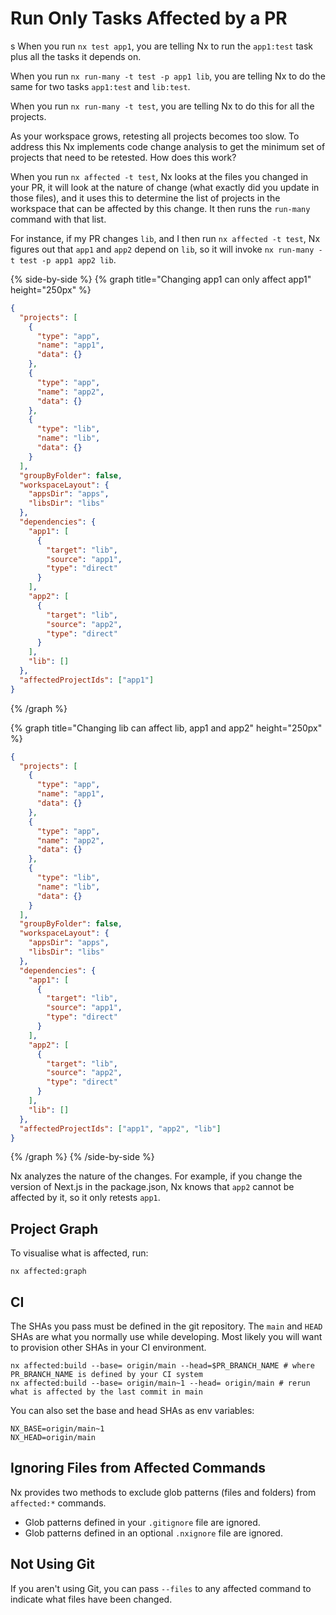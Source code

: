 # Run Only Tasks Affected by a PR

s
When you run `nx test app1`, you are telling Nx to run the `app1:test` task plus all the tasks it depends on.

When you run `nx run-many -t test -p app1 lib`, you are telling Nx to do the same for two tasks `app1:test`
and `lib:test`.

When you run `nx run-many -t test`, you are telling Nx to do this for all the projects.

As your workspace grows, retesting all projects becomes too slow. To address this Nx implements code change analysis to
get the minimum set of projects that need to be retested. How does this work?

When you run `nx affected -t test`, Nx looks at the files you changed in your PR, it will look at the nature of
change (what exactly did you update in those files), and it uses this to determine the list of projects in the workspace
that can be affected by this change. It then runs the `run-many` command with that list.

For instance, if my PR changes `lib`, and I then run `nx affected -t test`, Nx figures out that `app1` and `app2`
depend on `lib`, so it will invoke `nx run-many -t test -p app1 app2 lib`.

{% side-by-side %}
{% graph title="Changing app1 can only affect app1" height="250px" %}

```json
{
  "projects": [
    {
      "type": "app",
      "name": "app1",
      "data": {}
    },
    {
      "type": "app",
      "name": "app2",
      "data": {}
    },
    {
      "type": "lib",
      "name": "lib",
      "data": {}
    }
  ],
  "groupByFolder": false,
  "workspaceLayout": {
    "appsDir": "apps",
    "libsDir": "libs"
  },
  "dependencies": {
    "app1": [
      {
        "target": "lib",
        "source": "app1",
        "type": "direct"
      }
    ],
    "app2": [
      {
        "target": "lib",
        "source": "app2",
        "type": "direct"
      }
    ],
    "lib": []
  },
  "affectedProjectIds": ["app1"]
}
```

{% /graph %}

{% graph title="Changing lib can affect lib, app1 and app2" height="250px" %}

```json
{
  "projects": [
    {
      "type": "app",
      "name": "app1",
      "data": {}
    },
    {
      "type": "app",
      "name": "app2",
      "data": {}
    },
    {
      "type": "lib",
      "name": "lib",
      "data": {}
    }
  ],
  "groupByFolder": false,
  "workspaceLayout": {
    "appsDir": "apps",
    "libsDir": "libs"
  },
  "dependencies": {
    "app1": [
      {
        "target": "lib",
        "source": "app1",
        "type": "direct"
      }
    ],
    "app2": [
      {
        "target": "lib",
        "source": "app2",
        "type": "direct"
      }
    ],
    "lib": []
  },
  "affectedProjectIds": ["app1", "app2", "lib"]
}
```

{% /graph %}
{% /side-by-side %}

Nx analyzes the nature of the changes. For example, if you change the version of Next.js in the package.json, Nx knows
that `app2` cannot be affected by it, so it only retests `app1`.

## Project Graph

To visualise what is affected, run:

```shell
nx affected:graph
```

## CI

The SHAs you pass must be defined in the git repository. The `main` and `HEAD` SHAs are what you normally use while developing. Most likely you will want to provision other SHAs in your CI environment.

```shell
nx affected:build --base= origin/main --head=$PR_BRANCH_NAME # where PR_BRANCH_NAME is defined by your CI system
nx affected:build --base= origin/main~1 --head= origin/main # rerun what is affected by the last commit in main
```

You can also set the base and head SHAs as env variables:

```shell
NX_BASE=origin/main~1
NX_HEAD=origin/main
```

## Ignoring Files from Affected Commands

Nx provides two methods to exclude glob patterns (files and folders) from `affected:*` commands.

- Glob patterns defined in your `.gitignore` file are ignored.
- Glob patterns defined in an optional `.nxignore` file are ignored.

## Not Using Git

If you aren't using Git, you can pass `--files` to any affected command to indicate what files have been changed.
